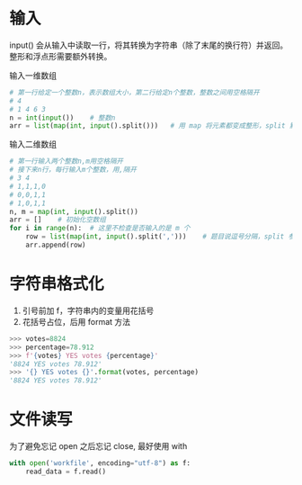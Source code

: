 # 输入

input() 会从输入中读取一行，将其转换为字符串（除了末尾的换行符）并返回。整形和浮点形需要额外转换。

输入一维数组

```python
# 第一行给定一个整数n，表示数组大小，第二行给定n个整数，整数之间用空格隔开
# 4
# 1 4 6 3
n = int(input())    # 整数n
arr = list(map(int, input().split()))   # 用 map 将元素都变成整形，split 默认是空格分隔
```

输入二维数组

```python
# 第一行输入两个整数n,m用空格隔开
# 接下来n行，每行输入m个整数，用,隔开
# 3 4
# 1,1,1,0
# 0,0,1,1
# 1,0,1,1
n, m = map(int, input().split())
arr = []    # 初始化空数组
for i in range(n):  # 这里不检查是否输入的是 m 个
    row = list(map(int, input().split(',')))    # 题目说逗号分隔，split 参数要填逗号
    arr.append(row)
```

# 字符串格式化

1. 引号前加 f，字符串内的变量用花括号
2. 花括号占位，后用 format 方法

```python
>>> votes=8824
>>> percentage=78.912
>>> f'{votes} YES votes {percentage}'
'8824 YES votes 78.912'
>>> '{} YES votes {}'.format(votes, percentage)
'8824 YES votes 78.912'
```

# 文件读写

为了避免忘记 open 之后忘记 close, 最好使用 with

```python
with open('workfile', encoding="utf-8") as f:
    read_data = f.read()
```
